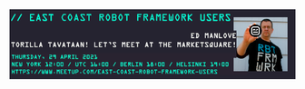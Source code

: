<img align="left" alt="Ed Manlove talking about MarketSquare at East Coast Robot Framework User Group on Thursday April 29" src="https://github.com/emanlove/emanlove/blob/master/assets/img/ECRF-Ed-MarketSquare-04292021.png">
